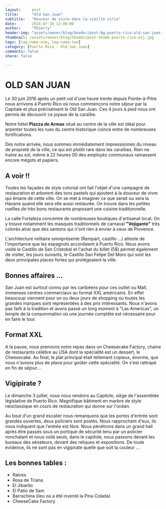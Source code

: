 ```yaml
---
layout:     post
title:      "Old San Juan"
subtitle:   "Douceur de vivre dans la vieille ville"
date:       2016-07-10 12:00:00
author:     "Thierry"
header-img: "assets/owner/blog/header/post-bg-puerto-rico-old-san-juan.jpg"
thumbnail: /assets/owner/blog/thumbs/post-thumb-puerto-rico-osj.jpg
tags: [tag-name-one, tag-name-two]
category: [Puerto Rico - Old San Juan]
comments: false
share: false

---
```


# OLD SAN JUAN

Le 30 juin 2016 après un petit vol d'une heure trente depuis Pointe-à-Pitre nous arrivons à Puerto Rico où nous commençons notre séjour par la Capitale et plus précisément le Old San Juan. Ces 4 jours à pied nous ont permis de découvrir ce joyaux de la caraïbe.    

Notre hôtel **Plazza de Armas** situé au centre de la ville est idéal pour arpenter toutes les rues du centre historique coincé entre de nombreuses fortifications.  

Dès notre arrivée, nous sommes immédiatement impressionnés du niveau de propreté de la ville, ce qui est plutôt rare dans les caraïbes. Rien ne traine au sol, même à 22 heures 00 des employés communaux ramassent encore mégots et papiers.  

## A voir !!

Toutes les façades de style colonial ont fait l'objet d'une campagne de restauration et arborent des tons pastels qui ajoutent à la douceur de vivre qui émane de cette ville. On se met à imaginer ce que serait ou sera la Havane quand elle sera elle aussi restaurée. On trouve dans les petites ruellles de très bons restaurants proposant une cuisine traditionnelle.  

La calle Fortaleza concentre de nombreuses boutiques d'artisanat local. On y trouve notamment les masques traditionnels de carnaval **"Vejigante"** très colorés ainsi que des santons qui n'ont rien à envier à ceux de Provence.   

L'architecture militaire omniprésente (Rempart, castillo ...) atteste de l'importance que les espagnols accordaient à Puerto Rico. Nous avons visité le Castillo de San Cristobal et l'achat du billet (5$) permet également de visiter, les jours suivants, le Castillo San Felipe Del Moro qui sont les deux principales places fortes qui protégeaient la ville.  

## Bonnes affaires ...

San Juan est surtout connu par les caribéens pour ces outlet ou Mall, immenses centres commerciaux au format XXL américains. En effet beaucoup viennent pour un ou deux jours de shopping où toutes les grandes marques sont représentées à des prix intéressants. Nous n'avons pas failli à la tradition et avons passé un long moment à "Las Americas", un temple de la consommation où une journée complète est nécessaire pour en faire le tour. 

## Format XXL

A la pause, nous prennons notre repas dans un Cheesecake Factory, chaine de restaurants célèbre au USA dont la spécialité est un dessert, le Cheesecake. Au final, le plat principal était tellement copieux, énorme, que nous n'avions plus de place pour goûter cette spécialité. On s'est rattrapé en fin de séjour….

## Vigipirate ?

Le dimanche 3 juillet, nous nous rendons au Capitole, siège de l'assemblée législative de Puerto Rico. Magnifique bâtiment en marbre de style néoclassique en cours de restauration qui donne sur l'océan.  

Au bout d'un grand escalier nous remarquons que les portes d'entrée sont grandes ouvertes, deux policiers sont postés. Nous rapprochant d'eux, ils nous indiquent que l'entrée est libre. Nous pénétrons dans un grand hall après être passés sous un portique de sécurité tenu par un policier nonchalant et nous voilà seuls, dans le capitole, nous passons devant les bureaux des sénateurs, devant des reliques et expositions. De toute évidence, ils ne sont pas en vigipirate quelle que soit la couleur …

## Les bonnes tables :
- Raices
- Rosa de Triana
- El Jibarito
- El Patio de Sam
- Barrachina (lieu où a été inventé la Pina Colada)
- CheeseCake Factory

